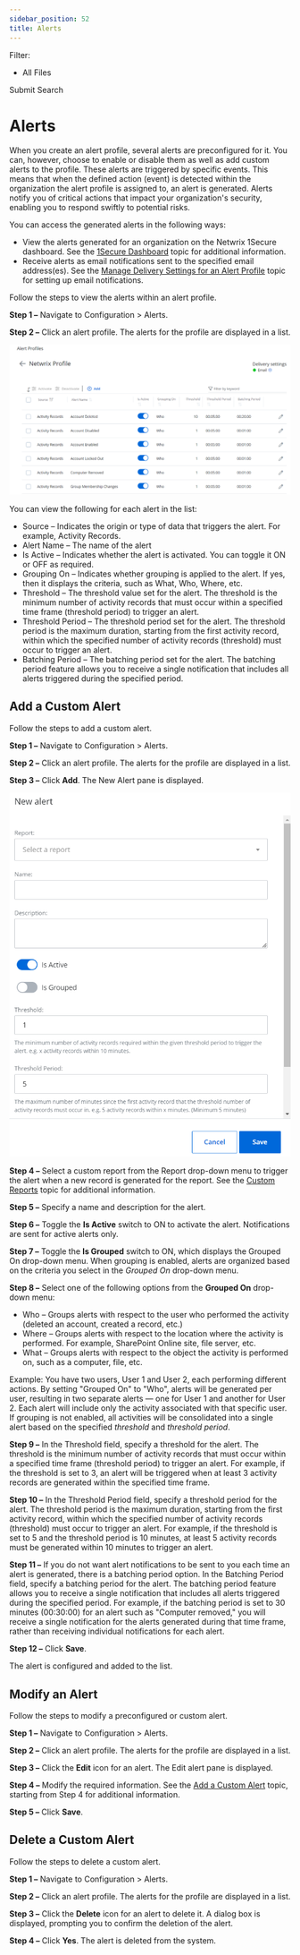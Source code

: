 ```yaml
---
sidebar_position: 52
title: Alerts
---
```


Filter: 

* All Files

Submit Search

# Alerts

When you create an alert profile, several alerts are preconfigured for it. You can, however, choose to enable or disable them as well as add custom alerts to the profile. These alerts are triggered by specific events. This means that when the defined action (event) is detected within the organization the alert profile is assigned to, an alert is generated. Alerts notify you of critical actions that impact your organization's security, enabling you to respond swiftly to potential risks.

You can access the generated alerts in the following ways:

* View the alerts generated for an organization on the Netwrix 1Secure dashboard. See the [1Secure Dashboard](../Dashboard/Overview "1Secure Dashboard") topic for additional information.
* Receive alerts as email notifications sent to the specified email address(es). See the [Manage Delivery Settings for an Alert Profile](Overview#Manage "Manage Delivery Settings for an Alert Profile") topic for setting up email notifications.

Follow the steps to view the alerts within an alert profile.

**Step 1 –** Navigate to Configuration > Alerts.

**Step 2 –** Click an alert profile. The alerts for the profile are displayed in a list.

![Alerts List within an alert profile](../../../Resources/Images/1Secure/AlertsList.png "Alerts List within an alert profile")

You can view the following for each alert in the list:

* Source – Indicates the origin or type of data that triggers the alert. For example, Activity Records.
* Alert Name – The name of the alert
* Is Active – Indicates whether the alert is activated. You can toggle it ON or OFF as required.
* Grouping On – Indicates whether grouping is applied to the alert. If yes, then it displays the criteria, such as What, Who, Where, etc.
* Threshold – The threshold value set for the alert. The threshold is the minimum number of activity records that must occur within a specified time frame (threshold period) to trigger an alert.
* Threshold Period – The threshold period set for the alert. The threshold period is the maximum duration, starting from the first activity record, within which the specified number of activity records (threshold) must occur to trigger an alert.
* Batching Period – The batching period set for the alert. The batching period feature allows you to receive a single notification that includes all alerts triggered during the specified period.

## Add a Custom Alert

Follow the steps to add a custom alert.

**Step 1 –** Navigate to Configuration > Alerts.

**Step 2 –** Click an alert profile. The alerts for the profile are displayed in a list.

**Step 3 –** Click **Add**. The New Alert pane is displayed.

![New Alert Pane](../../../Resources/Images/1Secure/AddCustomAlert.png "New Alert Pane")

**Step 4 –** Select a custom report from the Report drop-down menu to trigger the alert when a new record is generated for the report. See the  [Custom Reports](../SearchAndReports/CustomReports "Custom Reports") topic for additional information.

**Step 5 –** Specify a name and description for the alert.

**Step 6 –** Toggle the **Is Active** switch to ON to activate the alert. Notifications are sent for active alerts only.

**Step 7 –** Toggle the **Is Grouped** switch to ON, which displays the Grouped On drop-down menu. When grouping is enabled, alerts are organized based on the criteria you select in the *Grouped On* drop-down menu.

**Step 8 –** Select one of the following options from the **Grouped On** drop-down menu:

* Who – Groups alerts with respect to the user who performed the activity (deleted an account, created a record, etc.)
* Where – Groups alerts with respect to the location where the activity is performed. For example, SharePoint Online site, file server, etc.
* What – Groups alerts with respect to the object the activity is performed on, such as a computer, file, etc.

Example: You have two users, User 1 and User 2, each performing different actions. By setting "Grouped On" to "Who", alerts will be generated per user, resulting in two separate alerts — one for User 1 and another for User 2. Each alert will include only the activity associated with that specific user. If grouping is not enabled, all activities will be consolidated into a single alert based on the specified *threshold* and *threshold period*.

**Step 9 –** In the Threshold field, specify a threshold for the alert. The threshold is the minimum number of activity records that must occur within a specified time frame (threshold period) to trigger an alert. For example, if the threshold is set to 3, an alert will be triggered when at least 3 activity records are generated within the specified time frame.

**Step 10 –** In the Threshold Period field, specify a threshold period for the alert. The threshold period is the maximum duration, starting from the first activity record, within which the specified number of activity records (threshold) must occur to trigger an alert. For example, if the threshold is set to 5 and the threshold period is 10 minutes, at least 5 activity records must be generated within 10 minutes to trigger an alert.

**Step 11 –** If you do not want alert notifications to be sent to you each time an alert is generated, there is a batching period option. In the Batching Period field, specify a batching period for the alert. The batching period feature allows you to receive a single notification that includes all alerts triggered during the specified period. For example, if the batching period is set to 30 minutes (00:30:00) for an alert such as "Computer removed," you will receive a single notification for the alerts generated during that time frame, rather than receiving individual notifications for each alert.

**Step 12 –** Click **Save**.

The alert is configured and added to the list.

## Modify an Alert

Follow the steps to modify a preconfigured or custom alert.

**Step 1 –** Navigate to Configuration > Alerts.

**Step 2 –** Click an alert profile. The alerts for the profile are displayed in a list.

**Step 3 –** Click the **Edit** icon for an alert. The Edit alert pane is displayed.

**Step 4 –** Modify the required information. See the [Add a Custom Alert](#Adding "Add a Custom Alert") topic, starting from Step 4 for additional information.

**Step 5 –** Click **Save**.

## Delete a Custom Alert

Follow the steps to delete a custom alert.

**Step 1 –** Navigate to Configuration > Alerts.

**Step 2 –** Click an alert profile. The alerts for the profile are displayed in a list.

**Step 3 –** Click the **Delete** icon for an alert to delete it. A dialog box is displayed, prompting you to confirm the deletion of the alert.

**Step 4 –** Click **Yes**. The alert is deleted from the system.